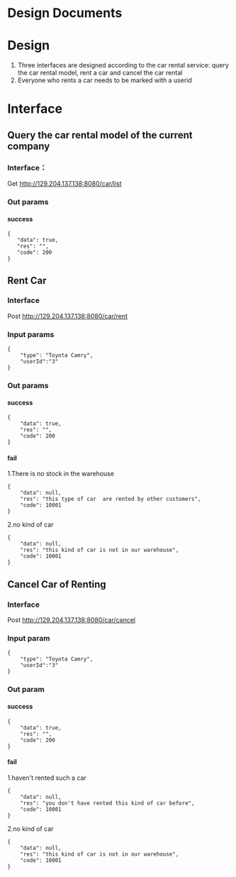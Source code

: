 # Design Documents



# Design
1. Three interfaces are designed according to the car rental service: query the car rental model, rent a car and cancel the car rental
2. Everyone who rents a car needs to be marked with a userid

# Interface
## Query the car rental model of the current company
### Interface：
Get    http://129.204.137.138:8080/car/list
### Out params
#### success
 ```
{
    "data": true,
    "res": "",
    "code": 200
}
```
## Rent Car
### Interface
Post http://129.204.137.138:8080/car/rent
### Input params
```
{
    "type": "Toyota Camry",
    "userId":"3"
}
```
### Out params
#### success
```
{
    "data": true,
    "res": "",
    "code": 200
}
```
#### fail
1.There is no stock in the warehouse
```
{
    "data": null,
    "res": "this type of car  are rented by other customers",
    "code": 10001
}
```

2.no kind of car
```
{
    "data": null,
    "res": "this kind of car is not in our warehouse",
    "code": 10001
}
```
## Cancel  Car of Renting
### Interface
Post  http://129.204.137.138:8080/car/cancel
### Input param
```
{
    "type": "Toyota Camry",
    "userId":"3"
}
```
### Out param
#### success
```
{
    "data": true,
    "res": "",
    "code": 200
}
```
#### fail
1.haven't rented such a car

```
{
    "data": null,
    "res": "you don't have rented this kind of car before",
    "code": 10001
}
```

2.no kind of car

```
{
    "data": null,
    "res": "this kind of car is not in our warehouse",
    "code": 10001
}
```


